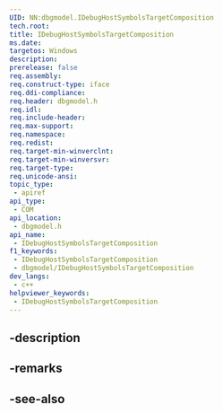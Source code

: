 ```yaml
---
UID: NN:dbgmodel.IDebugHostSymbolsTargetComposition
tech.root: 
title: IDebugHostSymbolsTargetComposition
ms.date: 
targetos: Windows
description: 
prerelease: false
req.assembly: 
req.construct-type: iface
req.ddi-compliance: 
req.header: dbgmodel.h
req.idl: 
req.include-header: 
req.max-support: 
req.namespace: 
req.redist: 
req.target-min-winverclnt: 
req.target-min-winversvr: 
req.target-type: 
req.unicode-ansi: 
topic_type:
 - apiref
api_type:
 - COM
api_location:
 - dbgmodel.h
api_name:
 - IDebugHostSymbolsTargetComposition
f1_keywords:
 - IDebugHostSymbolsTargetComposition
 - dbgmodel/IDebugHostSymbolsTargetComposition
dev_langs:
 - c++
helpviewer_keywords:
 - IDebugHostSymbolsTargetComposition
---
```


## -description

## -remarks

## -see-also


